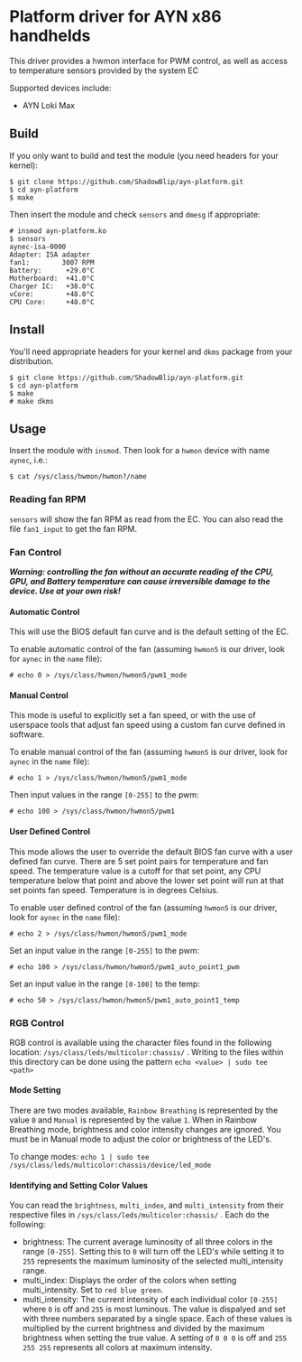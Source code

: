 # Platform driver for AYN x86 handhelds

This driver provides a hwmon interface for PWM control, as well as access 
to temperature sensors provided by the system EC

Supported devices include:

 - AYN Loki Max

## Build
If you only want to build and test the module (you need headers for your
kernel):

```shell
$ git clone https://github.com/ShadowBlip/ayn-platform.git
$ cd ayn-platform
$ make
```

Then insert the module and check `sensors` and `dmesg` if appropriate:
```shell
# insmod ayn-platform.ko
$ sensors
aynec-isa-0000
Adapter: ISA adapter
fan1:        3007 RPM
Battery:      +29.0°C
Motherboard:  +41.0°C
Charger IC:   +38.0°C
vCore:        +48.0°C
CPU Core:     +48.0°C
```

## Install

You'll need appropriate headers for your kernel and `dkms` package from your
distribution.

```shell
$ git clone https://github.com/ShadowBlip/ayn-platform.git
$ cd ayn-platform
$ make
# make dkms
```

## Usage

Insert the module with `insmod`. Then look for a `hwmon` device with name
`aynec`, i.e.:

`$ cat /sys/class/hwmon/hwmon?/name`

### Reading fan RPM

`sensors` will show the fan RPM as read from the EC. You can also read the
file `fan1_input` to get the fan RPM.

### Fan Control

***Warning: controlling the fan without an accurate reading of the CPU, GPU,
and Battery temperature can cause irreversible damage to the device. Use at
your own risk!***

#### Automatic Control
This will use the BIOS default fan curve and is the default setting of the EC.

To enable automatic control of the fan (assuming `hwmon5` is our driver, look for
`aynec` in the `name` file):

`# echo 0 > /sys/class/hwmon/hwmon5/pwm1_mode`

#### Manual Control
This mode is useful to explicitly set a fan speed, or with the use of userspace
tools that adjust fan speed using a custom fan curve defined in software.

To enable manual control of the fan (assuming `hwmon5` is our driver, look for
`aynec` in the `name` file):

`# echo 1 > /sys/class/hwmon/hwmon5/pwm1_mode`

Then input values in the range `[0-255]` to the pwm:

`# echo 100 > /sys/class/hwmon/hwmon5/pwm1`

#### User Defined Control
This mode allows the user to override the default BIOS fan curve with a user
defined fan curve. There are 5 set point pairs for temperature and fan speed.
The temperature value is a cutoff for that set point, any CPU temperature
below that point and above the lower set point will run at that set points
fan speed. Temperature is in degrees Celsius.

To enable user defined control of the fan (assuming `hwmon5` is our driver,
look for `aynec` in the `name` file):

`# echo 2 > /sys/class/hwmon/hwmon5/pwm1_mode`

Set an input value in the range `[0-255]` to the pwm:

`# echo 100 > /sys/class/hwmon/hwmon5/pwm1_auto_point1_pwm`

Set an input value in the range `[0-100]` to the temp:

`# echo 50 > /sys/class/hwmon/hwmon5/pwm1_auto_point1_temp`

### RGB Control
RGB control is available using the character files found in the following location:
`/sys/class/leds/multicolor:chassis/` . Writing to the files within this directory
can be done using the pattern `echo <value> | sudo tee <path>`

#### Mode Setting
There are two modes available, `Rainbow Breathing` is represented by the value `0`
and `Manual` is represented by the value `1`. When in Rainbow Breathing mode,
brightness and color intensity changes are ignored. You must be in Manual mode to
adjust the color or brightness of the LED's.

To change modes:
`echo 1 | sudo tee /sys/class/leds/multicolor:chassis/device/led_mode`

#### Identifying and Setting Color Values
You can read the `brightness`, `multi_index`, and `multi_intensity` from their
respective files in `/sys/class/leds/multicolor:chassis/` . Each do the following:
- brightness: The current average luminosity of all three colors in the range `[0-255]`.
Setting this to `0` will turn off the LED's while setting it to `255` represents the
maximum luminosity of the selected multi_intensity range.
- multi_index: Displays the order of the colors when setting multi_intensity. Set to
`red blue green`.
- multi_intensity: The current intensity of each individual color `[0-255]` where `0` is off
and `255` is most luminous. The value is dispalyed and set with three numbers separated
by a single space. Each of these values is multiplied by the current brightness and
divided by the maximum brightness when setting the true value. A setting of `0 0 0` is
off and `255 255 255` represents all colors at maximum intensity.
